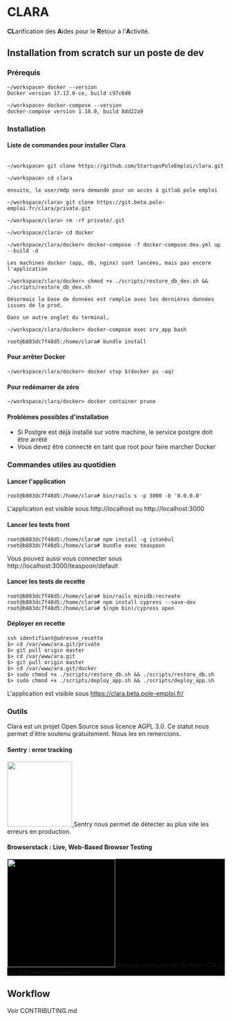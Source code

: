 # CLARA

**CL**arification des **A**ides pour le **R**etour à l'**A**ctivité.

## Installation from scratch sur un poste de dev

### Prérequis

```
~/workspace> docker --version
Docker version 17.12.0-ce, build c97c6d6

~/workspace> docker-compose --version
docker-compose version 1.18.0, build 8dd22a9
```


### Installation

#### Liste de commandes pour installer Clara

```

~/workspace> git clone https://github.com/StartupsPoleEmploi/clara.git

~/workspace> cd clara

ensuite, le user/mdp sera demandé pour un accès à gitlab pole emploi

~/workspace/clara> git clone https://git.beta.pole-emploi.fr/clara/private.git

~/workspace/clara> rm -rf private/.git

~/workspace/clara> cd docker 

~/workspace/clara/docker> docker-compose -f docker-compose.dev.yml up --build -d

Les machines docker (app, db, nginx) sont lancées, mais pas encore l'application

~/workspace/clara/docker> chmod +x ./scripts/restore_db_dev.sh && ./scripts/restore_db_dev.sh

Désormais la base de données est remplie avec les dernières données issues de la prod.

Dans un autre onglet du terminal, 

~/workspace/clara/docker> docker-compose exec srv_app bash

root@b883dc7f48d5:/home/clara# bundle install
```
#### Pour arrêter Docker

```
~/workspace/clara/docker> docker stop $(docker ps -aq)
```

#### Pour redémarrer de zéro

```
~/workspace/clara/docker> docker container prune
```



#### Problèmes possibles d'installation

 - Si Postgre est déjà installé sur votre machine, le service postgre doit être arrêté
 - Vous devez être connecté en tant que root pour faire marcher Docker

### Commandes utiles au quotidien

#### Lancer l'application

```
root@b883dc7f48d5:/home/clara# bin/rails s -p 3000 -b '0.0.0.0'
```

L'application est visible sous http://localhost ou http://localhost:3000



#### Lancer les tests front

```
root@b883dc7f48d5:/home/clara# npm install -g istanbul
root@b883dc7f48d5:/home/clara# bundle exec teaspoon
```

Vous pouvez aussi vous connecter sous http://localhost:3000/teaspoon/default


#### Lancer les tests de recette

```
root@b883dc7f48d5:/home/clara# bin/rails minidb:recreate
root@b883dc7f48d5:/home/clara# npm install cypress --save-dev
root@b883dc7f48d5:/home/clara# $(npm bin)/cypress open
```


#### Déployer en recette

```
ssh identifiant@adresse_recette
$> cd /var/www/ara.git/private
$> git pull origin master
$> cd /var/www/ara.git
$> git pull origin master
$> cd /var/www/ara.git/docker
$> sudo chmod +x ./scripts/restore_db.sh && ./scripts/restore_db.sh
$> sudo chmod +x ./scripts/deploy_app.sh && ./scripts/deploy_app.sh
```

L'application est visible sous https://clara.beta.pole-emploi.fr/

### Outils 
Clara est un projet Open Source sous licence AGPL 3.0. 
Ce statut nous permet d'être soutenu gratuitement. Nous les en remercions.

#### Sentry : error tracking
<p>
  <a href="https://sentry.io">
  <img src="https://sentry-brand.storage.googleapis.com/sentry-logo-black.png" width="150"/>
 </a>
Sentry nous permet de détecter au plus vite les erreurs en production.

</p>

#### Browserstack : Live, Web-Based Browser Testing
<p style="background-color: black;">
 <a href="https://www.browserstack.com/">
  <img src="https://www.browserstack.com/images/layout/browserstack-logo-600x315.png" width="250"/>
 </a>
 Browserstack permet de tester Clara sur différents navigateurs.
</p>

## Workflow

Voir CONTRIBUTING.md
